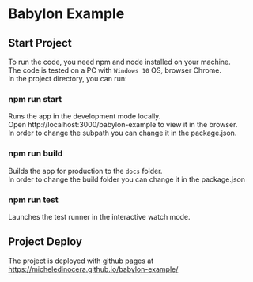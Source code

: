 # Babylon Example

## Start Project

To run the code, you need npm and node installed on your machine.\
The code is tested on a PC with `Windows 10` OS, browser Chrome.\
In the project directory, you can run:

### npm run start

Runs the app in the development mode locally.\
Open http://localhost:3000/babylon-example to view it in the browser.\
In order to change the subpath you can change it in the package.json.

### npm run build

Builds the app for production to the `docs` folder.\
In order to change the build folder you can change it in the package.json

### npm run test

Launches the test runner in the interactive watch mode.

## Project Deploy

The project is deployed with github pages at https://micheledinocera.github.io/babylon-example/
